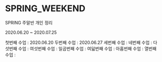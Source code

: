 # SPRING_WEEKEND
SPRING 주말반 개인 정리

2020.06.20 ~ 2020.07.25

첫번째 수업 : 2020.06.20
두번째 수업 : 2020.06.27
세번째 수업 :
네번째 수업 :
다섯번째 수업 :
여섯번째 수업 :
일곱번째 수업 :
여덟번째 수업 :
아홉번째 수업 :
열번째 수업 :